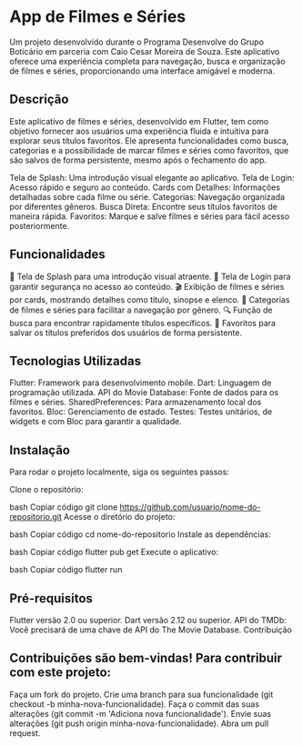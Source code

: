 # **App de Filmes e Séries**

Um projeto desenvolvido durante o Programa Desenvolve do Grupo Boticário em parceria com Caio Cesar Moreira de Souza. Este aplicativo oferece uma experiência completa para navegação, busca e organização de filmes e séries, proporcionando uma interface amigável e moderna.

## Descrição
Este aplicativo de filmes e séries, desenvolvido em Flutter, tem como objetivo fornecer aos usuários uma experiência fluida e intuitiva para explorar seus títulos favoritos. Ele apresenta funcionalidades como busca, categorias e a possibilidade de marcar filmes e séries como favoritos, que são salvos de forma persistente, mesmo após o fechamento do app.

Tela de Splash: Uma introdução visual elegante ao aplicativo.
Tela de Login: Acesso rápido e seguro ao conteúdo.
Cards com Detalhes: Informações detalhadas sobre cada filme ou série.
Categorias: Navegação organizada por diferentes gêneros.
Busca Direta: Encontre seus títulos favoritos de maneira rápida.
Favoritos: Marque e salve filmes e séries para fácil acesso posteriormente.


## Funcionalidades
📱 Tela de Splash para uma introdução visual atraente.
🔐 Tela de Login para garantir segurança no acesso ao conteúdo.
🎬 Exibição de filmes e séries por cards, mostrando detalhes como título, sinopse e elenco.
🎥 Categorias de filmes e séries para facilitar a navegação por gênero.
🔍 Função de busca para encontrar rapidamente títulos específicos.
💾 Favoritos para salvar os títulos preferidos dos usuários de forma persistente.


## Tecnologias Utilizadas
Flutter: Framework para desenvolvimento mobile.
Dart: Linguagem de programação utilizada.
API do Movie Database: Fonte de dados para os filmes e séries.
SharedPreferences: Para armazenamento local dos favoritos.
Bloc: Gerenciamento de estado.
Testes: Testes unitários, de widgets e com Bloc para garantir a qualidade.


## Instalação
Para rodar o projeto localmente, siga os seguintes passos:

Clone o repositório:

bash
Copiar código
git clone https://github.com/usuario/nome-do-repositorio.git
Acesse o diretório do projeto:

bash
Copiar código
cd nome-do-repositorio
Instale as dependências:

bash
Copiar código
flutter pub get
Execute o aplicativo:

bash
Copiar código
flutter run

## Pré-requisitos
Flutter versão 2.0 ou superior.
Dart versão 2.12 ou superior.
API do TMDb: Você precisará de uma chave de API do The Movie Database.
Contribuição


## Contribuições são bem-vindas! Para contribuir com este projeto:

Faça um fork do projeto.
Crie uma branch para sua funcionalidade (git checkout -b minha-nova-funcionalidade).
Faça o commit das suas alterações (git commit -m 'Adiciona nova funcionalidade').
Envie suas alterações (git push origin minha-nova-funcionalidade).
Abra um pull request.

